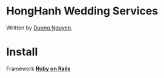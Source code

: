 # HongHanh Wedding Services
Written by [Duong Nguyen](darleigh.com).

# Install

Framework [**Ruby on Rails**](https://www.ruby-lang.org/en/documentation/installation/)


